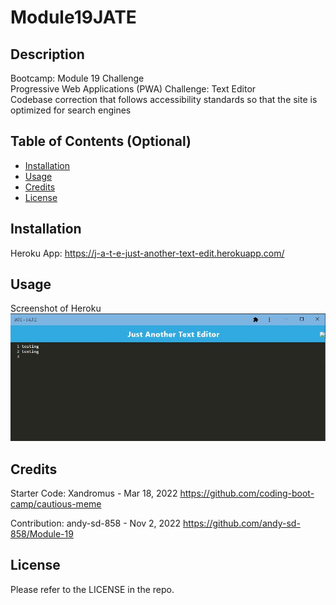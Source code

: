 # Module19JATE

## Description

Bootcamp: Module 19 Challenge <br />
Progressive Web Applications (PWA) Challenge: Text Editor <br />
Codebase correction that follows accessibility standards so that the site is optimized for search engines <br />


## Table of Contents (Optional)

- [Installation](#Installation)
- [Usage](#Usage)
- [Credits](#Credits)
- [License](#License)


## Installation
Heroku App: https://j-a-t-e-just-another-text-edit.herokuapp.com/



## Usage
Screenshot of Heroku
![alt text](./assets/Capture.JPG)



## Credits
Starter Code:
Xandromus - Mar 18, 2022
https://github.com/coding-boot-camp/cautious-meme

Contribution:
andy-sd-858 - Nov 2, 2022
https://github.com/andy-sd-858/Module-19
## License

Please refer to the LICENSE in the repo.
